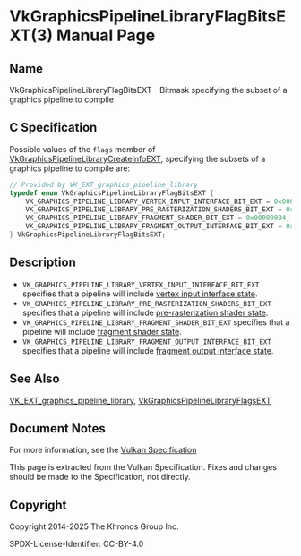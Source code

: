 # VkGraphicsPipelineLibraryFlagBitsEXT(3) Manual Page

## Name

VkGraphicsPipelineLibraryFlagBitsEXT - Bitmask specifying the subset of a graphics pipeline to compile



## [](#_c_specification)C Specification

Possible values of the `flags` member of [VkGraphicsPipelineLibraryCreateInfoEXT](https://registry.khronos.org/vulkan/specs/latest/man/html/VkGraphicsPipelineLibraryCreateInfoEXT.html), specifying the subsets of a graphics pipeline to compile are:

```c++
// Provided by VK_EXT_graphics_pipeline_library
typedef enum VkGraphicsPipelineLibraryFlagBitsEXT {
    VK_GRAPHICS_PIPELINE_LIBRARY_VERTEX_INPUT_INTERFACE_BIT_EXT = 0x00000001,
    VK_GRAPHICS_PIPELINE_LIBRARY_PRE_RASTERIZATION_SHADERS_BIT_EXT = 0x00000002,
    VK_GRAPHICS_PIPELINE_LIBRARY_FRAGMENT_SHADER_BIT_EXT = 0x00000004,
    VK_GRAPHICS_PIPELINE_LIBRARY_FRAGMENT_OUTPUT_INTERFACE_BIT_EXT = 0x00000008,
} VkGraphicsPipelineLibraryFlagBitsEXT;
```

## [](#_description)Description

- `VK_GRAPHICS_PIPELINE_LIBRARY_VERTEX_INPUT_INTERFACE_BIT_EXT` specifies that a pipeline will include [vertex input interface state](https://registry.khronos.org/vulkan/specs/latest/html/vkspec.html#pipelines-graphics-subsets-vertex-input).
- `VK_GRAPHICS_PIPELINE_LIBRARY_PRE_RASTERIZATION_SHADERS_BIT_EXT` specifies that a pipeline will include [pre-rasterization shader state](https://registry.khronos.org/vulkan/specs/latest/html/vkspec.html#pipelines-graphics-subsets-pre-rasterization).
- `VK_GRAPHICS_PIPELINE_LIBRARY_FRAGMENT_SHADER_BIT_EXT` specifies that a pipeline will include [fragment shader state](https://registry.khronos.org/vulkan/specs/latest/html/vkspec.html#pipelines-graphics-subsets-fragment-shader).
- `VK_GRAPHICS_PIPELINE_LIBRARY_FRAGMENT_OUTPUT_INTERFACE_BIT_EXT` specifies that a pipeline will include [fragment output interface state](https://registry.khronos.org/vulkan/specs/latest/html/vkspec.html#pipelines-graphics-subsets-fragment-output).

## [](#_see_also)See Also

[VK\_EXT\_graphics\_pipeline\_library](https://registry.khronos.org/vulkan/specs/latest/man/html/VK_EXT_graphics_pipeline_library.html), [VkGraphicsPipelineLibraryFlagsEXT](https://registry.khronos.org/vulkan/specs/latest/man/html/VkGraphicsPipelineLibraryFlagsEXT.html)

## [](#_document_notes)Document Notes

For more information, see the [Vulkan Specification](https://registry.khronos.org/vulkan/specs/latest/html/vkspec.html#VkGraphicsPipelineLibraryFlagBitsEXT)

This page is extracted from the Vulkan Specification. Fixes and changes should be made to the Specification, not directly.

## [](#_copyright)Copyright

Copyright 2014-2025 The Khronos Group Inc.

SPDX-License-Identifier: CC-BY-4.0